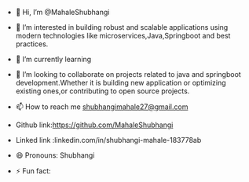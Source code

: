 - 👋 Hi, I’m @MahaleShubhangi
- 👀 I’m interested in building robust and scalable applications using modern technologies like microservices,Java,Springboot and best practices.
- 🌱 I’m currently learning 
- 💞️ I’m looking to collaborate on projects related to java and springboot development.Whether it is building new application or optimizing existing ones,or contributing to open source projects.
- 📫 How to reach me shubhangimahale27@gmail.com
- Github link:https://github.com/MahaleShubhangi
- Linked link :linkedin.com/in/shubhangi-mahale-183778ab
  
- 😄 Pronouns: Shubhangi
- ⚡ Fun fact: 

<!---
MahaleShubhangi/MahaleShubhangi is a ✨ special ✨ repository because its `README.md` (this file) appears on your GitHub profile.
You can click the Preview link to take a look at your changes.
--->
